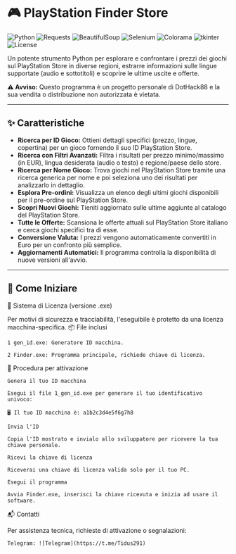 # 🎮 PlayStation Finder Store

![Python](https://img.shields.io/badge/Python-3.x-blue.svg)
![Requests](https://img.shields.io/badge/Library-Requests-green.svg)
![BeautifulSoup](https://img.shields.io/badge/Library-BeautifulSoup-green.svg)
![Selenium](https://img.shields.io/badge/Library-Selenium-orange.svg)
![Colorama](https://img.shields.io/badge/Library-Colorama-purple.svg)
![tkinter](https://img.shields.io/badge/Library-Tkinter-lightgrey.svg)
![License](https://img.shields.io/badge/License-MIT-blue.svg) 

Un potente strumento Python per esplorare e confrontare i prezzi dei giochi sul PlayStation Store in diverse regioni, estrarre informazioni sulle lingue supportate (audio e sottotitoli) e scoprire le ultime uscite e offerte.

**⚠️ Avviso:** Questo programma è un progetto personale di DotHack88 e la sua vendita o distribuzione non autorizzata è vietata.

---

## ✨ Caratteristiche

* **Ricerca per ID Gioco:** Ottieni dettagli specifici (prezzo, lingue, copertina) per un gioco fornendo il suo ID PlayStation Store.
* **Ricerca con Filtri Avanzati:** Filtra i risultati per prezzo minimo/massimo (in EUR), lingua desiderata (audio o testo) e regione/paese dello store.
* **Ricerca per Nome Gioco:** Trova giochi nel PlayStation Store tramite una ricerca generica per nome e poi seleziona uno dei risultati per analizzarlo in dettaglio.
* **Esplora Pre-ordini:** Visualizza un elenco degli ultimi giochi disponibili per il pre-ordine sul PlayStation Store.
* **Scopri Nuovi Giochi:** Tieniti aggiornato sulle ultime aggiunte al catalogo del PlayStation Store.
* **Tutte le Offerte:** Scansiona le offerte attuali sul PlayStation Store italiano e cerca giochi specifici tra di esse.
* **Conversione Valuta:** I prezzi vengono automaticamente convertiti in Euro per un confronto più semplice.
* **Aggiornamenti Automatici:** Il programma controlla la disponibilità di nuove versioni all'avvio.

---

## 🚀 Come Iniziare

🔐 Sistema di Licenza (versione .exe)

Per motivi di sicurezza e tracciabilità, l'eseguibile è protetto da una licenza macchina-specifica.
📦 File inclusi

    1 gen_id.exe: Generatore ID macchina.

    2 Finder.exe: Programma principale, richiede chiave di licenza.

📝 Procedura per attivazione

    Genera il tuo ID macchina

    Esegui il file 1_gen_id.exe per generare il tuo identificativo univoco:

    🖥️ Il tuo ID macchina è: a1b2c3d4e5f6g7h8

    Invia l'ID

    Copia l'ID mostrato e invialo allo sviluppatore per ricevere la tua chiave personale.

    Ricevi la chiave di licenza

    Riceverai una chiave di licenza valida solo per il tuo PC.

    Esegui il programma

    Avvia Finder.exe, inserisci la chiave ricevuta e inizia ad usare il software.

📬 Contatti

Per assistenza tecnica, richieste di attivazione o segnalazioni:

    Telegram: ![Telegram](https://t.me/Tidus291)

